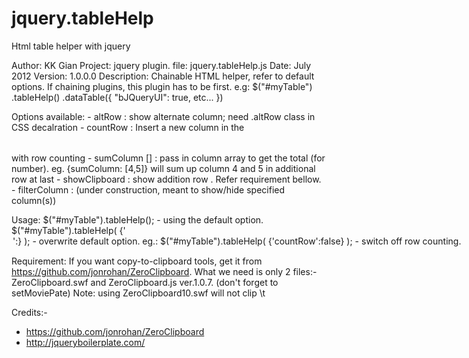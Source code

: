 jquery.tableHelp
================

Html table helper with jquery

Author: KK Gian
Project: jquery plugin.
file: jquery.tableHelp.js
Date: July 2012
Version: 1.0.0.0
Description: Chainable HTML <table> helper, refer to default options. 
	If chaining plugins, this plugin has to be first.
		e.g: 
		$("#myTable") 
			.tableHelp()
			.dataTable({
				"bJQueryUI": true, etc...
			})

Options available: 
	- altRow		: show alternate column; need .altRow class in CSS decalration
	- countRow		: Insert a new column in the <table> with row counting
	- sumColumn []	: pass in column array to get the total (for number).
						eg. {sumColumn: [4,5]} will sum up column 4 and 5 in additional row at last
	- showClipboard	: show addition row <tfoot>. Refer requirement bellow.
	- filterColumn	: (under construction, meant to show/hide specified column(s))

Usage:
	 $("#myTable").tableHelp();							- using the default option.
	 $("#myTable").tableHelp( {'<option>':<value>} );	- overwrite default option.
eg.: $("#myTable").tableHelp( {'countRow':false} );		- switch off row counting.

Requirement:
	If you want copy-to-clipboard tools, get it from https://github.com/jonrohan/ZeroClipboard.
	What we need is only 2 files:-
	ZeroClipboard.swf and ZeroClipboard.js ver.1.0.7. (don't forget to setMoviePate)
		Note: using ZeroClipboard10.swf will not clip \t 

Credits:-
- https://github.com/jonrohan/ZeroClipboard
- http://jqueryboilerplate.com/ 
